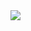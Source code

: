 <img src="https://img.shields.io/badge/-Facebook-black.svg?style=flat-square&logo=facebook&color=555&logoColor=white"/>
